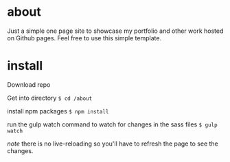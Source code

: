 # about
Just a simple one page site to showcase my portfolio and other work hosted on Github pages.
Feel free to use this simple template. 

# install
Download repo

Get into directory
`$ cd /about` 

install npm packages
`$ npm install`

run the gulp watch command to watch for changes in the sass files
`$ gulp watch`

*note* there is no live-reloading so you'll have to refresh the page to see the changes. 